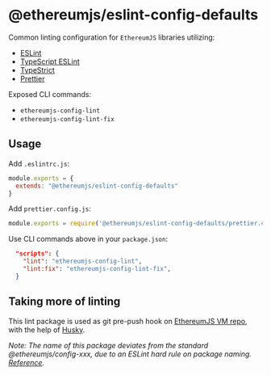 # @ethereumjs/eslint-config-defaults

Common linting configuration for `EthereumJS` libraries utilizing:

- [ESLint](https://eslint.org/)
- [TypeScript ESLint](https://github.com/typescript-eslint/typescript-eslint)
- [TypeStrict](https://github.com/krzkaczor/TypeStrict)
- [Prettier](https://prettier.io/docs/en/integrating-with-linters.html)

Exposed CLI commands:

- `ethereumjs-config-lint`
- `ethereumjs-config-lint-fix`

## Usage

Add `.eslintrc.js`:

```js
module.exports = {
  extends: "@ethereumjs/eslint-config-defaults"
}
```

Add `prettier.config.js`:

```js
module.exports = require('@ethereumjs/eslint-config-defaults/prettier.config.js')
```

Use CLI commands above in your `package.json`:

```json
  "scripts": {
    "lint": "ethereumjs-config-lint",
    "lint:fix": "ethereumjs-config-lint-fix",
  }
```

## Taking more of linting

This lint package is used as git pre-push hook on [EthereumJS VM repo](https://github.com/ethereumjs/ethereumjs-vm/blob/567bd82e0f42d93f1a43d551da6067e305d8f3cd/package.json#L8-L12), with the help of [Husky](https://www.npmjs.com/package/husky).


_Note: The name of this package deviates from the standard @ethereumjs/config-xxx, due to an ESLint hard rule on package naming. [Reference](https://eslint.org/docs/developer-guide/shareable-configs#npm-scoped-modules)._
